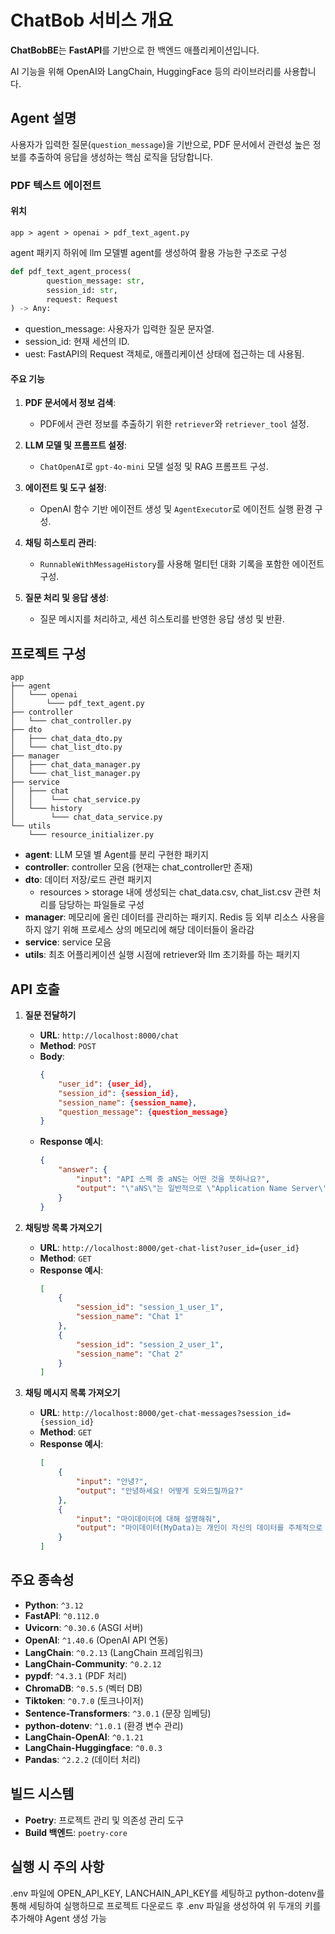 # ChatBob 서비스 개요
 
**ChatBobBE**는 **FastAPI**를 기반으로 한 백엔드 애플리케이션입니다.

AI 기능을 위해 OpenAI와 LangChain, HuggingFace 등의 라이브러리를 사용합니다.

## Agent 설명

사용자가 입력한 질문(`question_message`)을 기반으로, PDF 문서에서 관련성 높은 정보를 추출하여 응답을 생성하는 핵심 로직을 담당합니다.

### PDF 텍스트 에이전트

#### 위치

`app > agent > openai > pdf_text_agent.py`

agent 패키지 하위에 llm 모델별 agent를 생성하여 활용 가능한 구조로 구성

```python
def pdf_text_agent_process(
        question_message: str,
        session_id: str,
        request: Request
) -> Any:
```
- question_message: 사용자가 입력한 질문 문자열.
- session_id: 현재 세션의 ID.
- uest: FastAPI의 Request 객체로, 애플리케이션 상태에 접근하는 데 사용됨.

#### 주요 기능

1. **PDF 문서에서 정보 검색**:
   - PDF에서 관련 정보를 추출하기 위한 `retriever`와 `retriever_tool` 설정.

2. **LLM 모델 및 프롬프트 설정**:
   - `ChatOpenAI`로 `gpt-4o-mini` 모델 설정 및 RAG 프롬프트 구성.

3. **에이전트 및 도구 설정**:
   - OpenAI 함수 기반 에이전트 생성 및 `AgentExecutor`로 에이전트 실행 환경 구성.

4. **채팅 히스토리 관리**:
   - `RunnableWithMessageHistory`를 사용해 멀티턴 대화 기록을 포함한 에이전트 구성.

5. **질문 처리 및 응답 생성**:
   - 질문 메시지를 처리하고, 세션 히스토리를 반영한 응답 생성 및 반환.

## 프로젝트 구성
```
app
├── agent
│   └─── openai
│       └─── pdf_text_agent.py
├── controller
│   └─── chat_controller.py
├── dto
│   ├─── chat_data_dto.py
│   └─── chat_list_dto.py
├── manager
│   ├─── chat_data_manager.py
│   └─── chat_list_manager.py
├── service
│   ├─── chat
│   │    └─── chat_service.py
│   └─── history
│        └─── chat_data_service.py
└── utils
    └─── resource_initializer.py
```

- **agent**: LLM 모델 별 Agent를 분리 구현한 패키지
- **controller**: controller 모음 (현재는 chat_controller만 존재)
- **dto**: 데이터 저장/로드 관련 패키지 
  - resources > storage 내에 생성되는 chat_data.csv, chat_list.csv 관련 처리를 담당하는 파일들로 구성
- **manager**: 메모리에 올린 데이터를 관리하는 패키지. Redis 등 외부 리소스 사용을 하지 않기 위해 프로세스 상의 메모리에 해당 데이터들이 올라감
- **service**: service 모음
- **utils**: 최초 어플리케이션 실행 시점에 retriever와 llm 초기화를 하는 패키지

## API 호출

1. **질문 전달하기**
   - **URL**: `http://localhost:8000/chat`
   - **Method**: `POST`
   - **Body**:
     ```json
     {
         "user_id": {user_id},
         "session_id": {session_id},
         "session_name": {session_name},
         "question_message": {question_message}
     }
     ```
   - **Response 예시**:
     ```json
     {
         "answer": {
             "input": "API 스펙 중 aNS는 어떤 것을 뜻하나요?",
             "output": "\"aNS\"는 일반적으로 \"Application Name Server\"의 약어로 사용됩니다..."
         }
     }
     ```

2. **채팅방 목록 가져오기**
   - **URL**: `http://localhost:8000/get-chat-list?user_id={user_id}`
   - **Method**: `GET`
   - **Response 예시**:
     ```json
     [
         {
             "session_id": "session_1_user_1",
             "session_name": "Chat 1"
         },
         {
             "session_id": "session_2_user_1",
             "session_name": "Chat 2"
         }
     ]
     ```

3. **채팅 메시지 목록 가져오기**
   - **URL**: `http://localhost:8000/get-chat-messages?session_id={session_id}`
   - **Method**: `GET`
   - **Response 예시**:
     ```json
     [
         {
             "input": "안녕?",
             "output": "안녕하세요! 어떻게 도와드릴까요?"
         },
         {
             "input": "마이데이터에 대해 설명해줘",
             "output": "마이데이터(MyData)는 개인이 자신의 데이터를 주체적으로 관리하고 활용할 수 있도록..."
         }
     ]
     ```

## 주요 종속성

- **Python**: `^3.12`
- **FastAPI**: `^0.112.0`
- **Uvicorn**: `^0.30.6` (ASGI 서버)
- **OpenAI**: `^1.40.6` (OpenAI API 연동)
- **LangChain**: `^0.2.13` (LangChain 프레임워크)
- **LangChain-Community**: `^0.2.12`
- **pypdf**: `^4.3.1` (PDF 처리)
- **ChromaDB**: `^0.5.5` (벡터 DB)
- **Tiktoken**: `^0.7.0` (토크나이저)
- **Sentence-Transformers**: `^3.0.1` (문장 임베딩)
- **python-dotenv**: `^1.0.1` (환경 변수 관리)
- **LangChain-OpenAI**: `^0.1.21`
- **LangChain-Huggingface**: `^0.0.3`
- **Pandas**: `^2.2.2` (데이터 처리)

## 빌드 시스템

- **Poetry**: 프로젝트 관리 및 의존성 관리 도구
- **Build 백엔드**: `poetry-core`

## 실행 시 주의 사항

.env 파일에 OPEN_API_KEY, LANCHAIN_API_KEY를 세팅하고 python-dotenv를 통해 세팅하여 실행하므로 
프로젝트 다운로드 후 .env 파일을 생성하여 위 두개의 키를 추가해야 Agent 생성 가능
